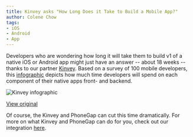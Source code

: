 ```yaml
---
title: Kinvey asks "How Long Does it Take to Build a Mobile App?"
author: Colene Chow
tags:
- iOS
- Android
- App
---
```


Developers who are wondering how long it will take them to build v1 of a native iOS or Android app might just have an answer -- about 18 weeks -- thanks to our partner [Kinvey](http://kinvey.com). Based on a survey of 100 mobile developers, this [infographic](http://www.kinvey.com/blog/2086/how-long-does-it-take-to-build-a-mobile-app) depicts how much time developers will spend on each component of their native apps front- and backend.

![Kinvey infographic](/uploads/2013/01/How-Long-Does-It-Take-To-Build-An-App-Kinvey.jpeg)

[View original](http://www.kinvey.com/blog/2086/how-long-does-it-take-to-build-a-mobile-app)

Of course, the Kinvey and PhoneGap can cut this time dramatically. For more on what Kinvey and PhoneGap can do for you, check out our integration [here](http://www.kinvey.com/phonegap).

